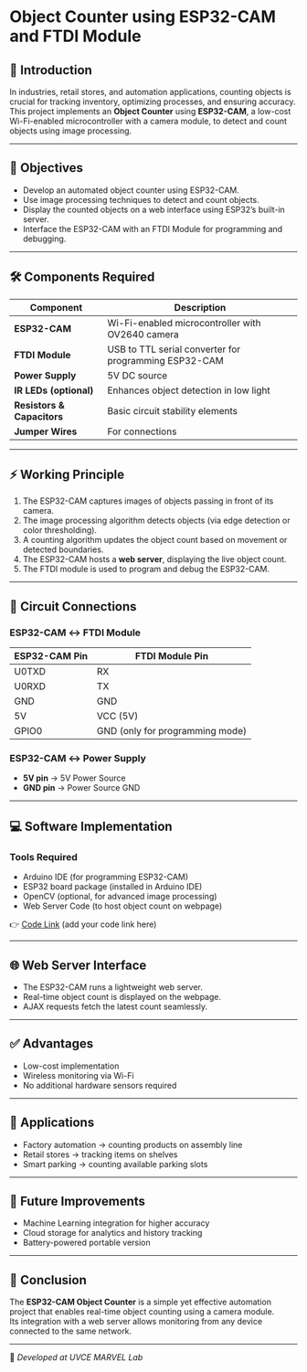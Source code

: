 # Object Counter using ESP32-CAM and FTDI Module

## 📌 Introduction
In industries, retail stores, and automation applications, counting objects is crucial for tracking inventory, optimizing processes, and ensuring accuracy.  
This project implements an **Object Counter** using **ESP32-CAM**, a low-cost Wi-Fi-enabled microcontroller with a camera module, to detect and count objects using image processing.

---

## 🎯 Objectives
- Develop an automated object counter using ESP32-CAM.  
- Use image processing techniques to detect and count objects.  
- Display the counted objects on a web interface using ESP32’s built-in server.  
- Interface the ESP32-CAM with an FTDI Module for programming and debugging.  

---

## 🛠️ Components Required
| Component      | Description |
|----------------|-------------|
| **ESP32-CAM** | Wi-Fi-enabled microcontroller with OV2640 camera |
| **FTDI Module** | USB to TTL serial converter for programming ESP32-CAM |
| **Power Supply** | 5V DC source |
| **IR LEDs (optional)** | Enhances object detection in low light |
| **Resistors & Capacitors** | Basic circuit stability elements |
| **Jumper Wires** | For connections |

---

## ⚡ Working Principle
1. The ESP32-CAM captures images of objects passing in front of its camera.  
2. The image processing algorithm detects objects (via edge detection or color thresholding).  
3. A counting algorithm updates the object count based on movement or detected boundaries.  
4. The ESP32-CAM hosts a **web server**, displaying the live object count.  
5. The FTDI module is used to program and debug the ESP32-CAM.  

---

## 🔌 Circuit Connections
### ESP32-CAM ↔ FTDI Module
| ESP32-CAM Pin | FTDI Module Pin |
|---------------|-----------------|
| U0TXD | RX |
| U0RXD | TX |
| GND   | GND |
| 5V    | VCC (5V) |
| GPIO0 | GND (only for programming mode) |

### ESP32-CAM ↔ Power Supply
- **5V pin** → 5V Power Source  
- **GND pin** → Power Source GND  

---

## 💻 Software Implementation
### Tools Required
- Arduino IDE (for programming ESP32-CAM)  
- ESP32 board package (installed in Arduino IDE)  
- OpenCV (optional, for advanced image processing)  
- Web Server Code (to host object count on webpage)  

👉 [Code Link]() (add your code link here)

---

## 🌐 Web Server Interface
- The ESP32-CAM runs a lightweight web server.  
- Real-time object count is displayed on the webpage.  
- AJAX requests fetch the latest count seamlessly.  

---

## ✅ Advantages
- Low-cost implementation  
- Wireless monitoring via Wi-Fi  
- No additional hardware sensors required  

---

## 🚀 Applications
- Factory automation → counting products on assembly line  
- Retail stores → tracking items on shelves  
- Smart parking → counting available parking slots  

---

## 🔮 Future Improvements
- Machine Learning integration for higher accuracy  
- Cloud storage for analytics and history tracking  
- Battery-powered portable version  

---

## 🏁 Conclusion
The **ESP32-CAM Object Counter** is a simple yet effective automation project that enables real-time object counting using a camera module.  
Its integration with a web server allows monitoring from any device connected to the same network.  

---

📢 *Developed at UVCE MARVEL Lab*
